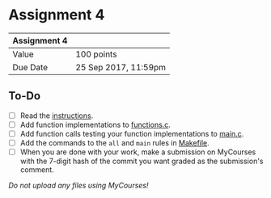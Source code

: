 # Assignment 4

| Assignment 4  |                       |
|---------------|-----------------------|
| Value         | 100 points            |
| Due Date      | 25 Sep 2017, 11:59pm  |

## To-Do
- [ ] Read the [instructions](instructions.pdf).
- [ ] Add function implementations to [functions.c](functions.c).
- [ ] Add function calls testing your function implementations to [main.c](main.c).
- [ ] Add the commands to the `all` and `main` rules in [Makefile](Makefile).
- [ ] When you are done with your work, make a submission on MyCourses with the 7-digit hash of the commit you want graded as the submission's comment.

_Do not upload any files using MyCourses!_
